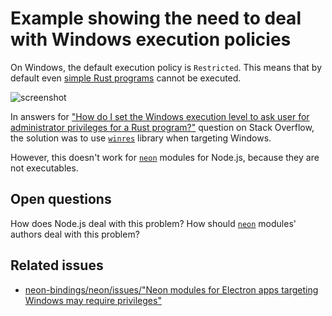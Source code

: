 # Example showing the need to deal with Windows execution policies

On Windows, the default execution policy is `Restricted`. This means that
by default even [simple Rust programs](https://github.com/JohnScience/neon_example_cant_find/blob/main/pure_rust_version/src/main.rs) cannot be executed.

![screenshot](https://i.imgur.com/XVCkgCS.png)

In answers for ["How do I set the Windows execution level to ask user for administrator privileges for a Rust program?"](https://stackoverflow.com/questions/53846395/how-do-i-set-the-windows-execution-level-to-ask-user-for-administrator-privilege) question on Stack Overflow, the solution was to use [`winres`](https://crates.io/crates/winres) library when targeting Windows.

However, this doesn't work for [`neon`](https://crates.io/crates/neon) modules for Node.js, because they are not executables.

## Open questions

How does Node.js deal with this problem? How should [`neon`](https://crates.io/crates/neon) modules' authors deal with this problem?

## Related issues

* [neon-bindings/neon/issues/"Neon modules for Electron apps targeting Windows may require privileges"](https://github.com/neon-bindings/neon/issues/956)
